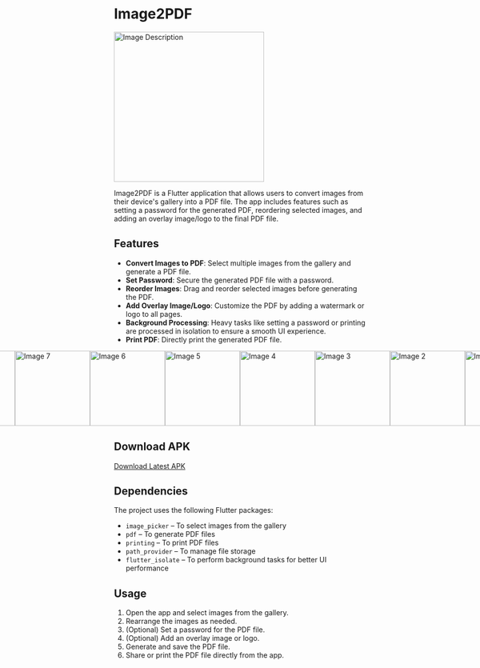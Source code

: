 # Image2PDF
<img src="https://github.com/user-attachments/assets/62d3e96e-748a-45b6-a8cd-905e87f8e288" alt="Image Description" width="300"/>

Image2PDF is a Flutter application that allows users to convert images from their device's gallery into a PDF file. The app includes features such as setting a password for the generated PDF, reordering selected images, and adding an overlay image/logo to the final PDF file.

## Features

- **Convert Images to PDF**: Select multiple images from the gallery and generate a PDF file.
- **Set Password**: Secure the generated PDF file with a password.
- **Reorder Images**: Drag and reorder selected images before generating the PDF.
- **Add Overlay Image/Logo**: Customize the PDF by adding a watermark or logo to all pages.
- **Background Processing**: Heavy tasks like setting a password or printing are processed in isolation to ensure a smooth UI experience.
- **Print PDF**: Directly print the generated PDF file.


<div style="display: flex; justify-content: center;">
    <img src="https://github.com/user-attachments/assets/b0bc0471-db75-413d-83f8-1791d4af66a6" alt="Image 8" width="150"/>
   <img src="https://github.com/user-attachments/assets/bcbb3ce9-a5fd-4e9f-8b7f-3300ea4b64d8" alt="Image 7" width="150"/>
     <img src="https://github.com/user-attachments/assets/30ea4e8f-bb17-4705-811f-8607ac8d9b70" alt="Image 6" width="150"/>
  <img src="https://github.com/user-attachments/assets/594e1562-4124-4cc6-bc73-9969d7023472" alt="Image 5" width="150"/>
   <img src="https://github.com/user-attachments/assets/7cf12689-a204-4167-857f-73d309302b50" alt="Image 4" width="150"/>
  <img src="https://github.com/user-attachments/assets/8b31c79d-7847-4ec4-ac47-85d9b0c40391" alt="Image 3" width="150"/>
  <img src="https://github.com/user-attachments/assets/a1dc5cdb-2ad0-4d65-9e69-e897909ba59b" alt="Image 2" width="150"/>
  <img src="https://github.com/user-attachments/assets/03967b51-1b65-41ae-a481-5c8e0ea355f6" alt="Image 1" width="150"/>
</div>

## Download APK

[Download Latest APK](https://github.com/dpr24/image2pdf/releases/download/image2pdf/image2pdf.apk)

## Dependencies
The project uses the following Flutter packages:
- `image_picker` – To select images from the gallery
- `pdf` – To generate PDF files
- `printing` – To print PDF files
- `path_provider` – To manage file storage
- `flutter_isolate` – To perform background tasks for better UI performance

## Usage

1. Open the app and select images from the gallery.
2. Rearrange the images as needed.
3. (Optional) Set a password for the PDF file.
4. (Optional) Add an overlay image or logo.
5. Generate and save the PDF file.
6. Share or print the PDF file directly from the app.








